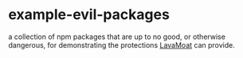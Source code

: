 # example-evil-packages

a collection of npm packages that are up to no good, or otherwise dangerous, for demonstrating the protections [LavaMoat](https://github.com/lavamoat/lavamoat) can provide.
